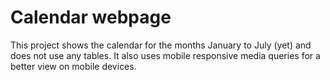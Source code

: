# Calendar webpage
This project shows the calendar for the months January to July (yet) and does not use any tables. It also uses mobile responsive media queries for a better view on mobile devices.
